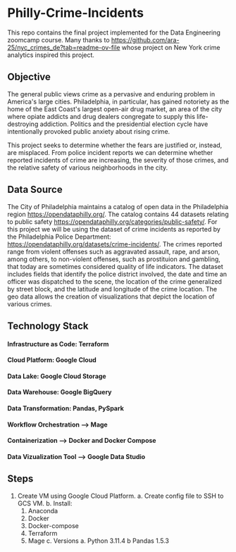 # Philly-Crime-Incidents

This repo contains the final project implemented for the Data Engineering zoomcamp course.  Many thanks to https://github.com/ara-25/nyc_crimes_de?tab=readme-ov-file whose project on New York crime analytics inspired this project.

## Objective

The general public views crime as a pervasive and enduring problem in America's large cities.  Philadelphia, in particular, has gained notoriety as the home of the East Coast's largest open-air drug market, an area of the city where opiate addicts and drug dealers congregate to supply this life-destroying addiction.  Politics and the presidential election cycle have intentionally provoked public anxiety about rising crime.

This project seeks to determine whether the fears are justified or, instead, are misplaced.  From police incident reports we can determine whether reported incidents of crime are increasing, the severity of those crimes, and the relative safety of various neighborhoods in the city.  

## Data Source

  The City of Philadelphia maintains a catalog of open data in the Philadelphia region https://opendataphilly.org/.  The catalog contains 44 datasets relating to public safety https://opendataphilly.org/categories/public-safety/.  For this project we will be using the dataset of crime incidents as reported by the Philadelphia Police Department:  https://opendataphilly.org/datasets/crime-incidents/.  The crimes reported range from violent offenses such as aggravated assault, rape, and arson, among others, to non-violent offenses, such as prostituion and gambling, that today are sometimes considered quality of life indicators. The dataset includes fields that identify the police district involved, the date and time an officer was dispatched to the scene, the location of the crime generalized by street block, and the latitude and longitude of the crime location.  The geo data allows the creation of visualizations that depict the location of various crimes. 

##  Technology Stack

#### Infrastructure as Code: Terraform
#### Cloud Platform: Google Cloud
#### Data Lake: Google Cloud Storage
#### Data Warehouse: Google BigQuery
#### Data Transformation: Pandas, PySpark
#### Workflow Orchestration --> Mage
#### Containerization --> Docker and Docker Compose
#### Data Vizualization Tool --> Google Data Studio


## Steps
1.  Create VM using Google Cloud Platform.
  a.  Create config file to SSH to GCS VM.
  b.  Install:
      1.  Anaconda
      2.  Docker
      3.  Docker-compose
      4.  Terraform
      5.  Mage
  c.  Versions
      a.  Python 3.11.4
      b  Pandas 1.5.3
